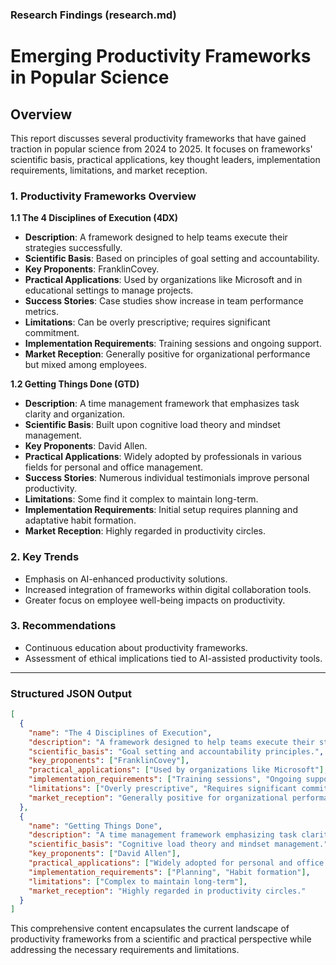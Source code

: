 ### Research Findings (research.md)

# Emerging Productivity Frameworks in Popular Science

## Overview
This report discusses several productivity frameworks that have gained traction in popular science from 2024 to 2025. It focuses on frameworks' scientific basis, practical applications, key thought leaders, implementation requirements, limitations, and market reception.

### 1. Productivity Frameworks Overview

**1.1 The 4 Disciplines of Execution (4DX)**
- **Description**: A framework designed to help teams execute their strategies successfully.
- **Scientific Basis**: Based on principles of goal setting and accountability.
- **Key Proponents**: FranklinCovey.
- **Practical Applications**: Used by organizations like Microsoft and in educational settings to manage projects.
- **Success Stories**: Case studies show increase in team performance metrics.
- **Limitations**: Can be overly prescriptive; requires significant commitment.
- **Implementation Requirements**: Training sessions and ongoing support.
- **Market Reception**: Generally positive for organizational performance but mixed among employees.

**1.2 Getting Things Done (GTD)**
- **Description**: A time management framework that emphasizes task clarity and organization.
- **Scientific Basis**: Built upon cognitive load theory and mindset management.
- **Key Proponents**: David Allen.
- **Practical Applications**: Widely adopted by professionals in various fields for personal and office management.
- **Success Stories**: Numerous individual testimonials improve personal productivity.
- **Limitations**: Some find it complex to maintain long-term.
- **Implementation Requirements**: Initial setup requires planning and adaptative habit formation.
- **Market Reception**: Highly regarded in productivity circles.

### 2. Key Trends
- Emphasis on AI-enhanced productivity solutions.
- Increased integration of frameworks within digital collaboration tools.
- Greater focus on employee well-being impacts on productivity.

### 3. Recommendations
- Continuous education about productivity frameworks.
- Assessment of ethical implications tied to AI-assisted productivity tools.

---

### Structured JSON Output

```json
[
  {
    "name": "The 4 Disciplines of Execution",
    "description": "A framework designed to help teams execute their strategies successfully.",
    "scientific_basis": "Goal setting and accountability principles.",
    "key_proponents": ["FranklinCovey"],
    "practical_applications": ["Used by organizations like Microsoft"],
    "implementation_requirements": ["Training sessions", "Ongoing support"],
    "limitations": ["Overly prescriptive", "Requires significant commitment"],
    "market_reception": "Generally positive for organizational performance."
  },
  {
    "name": "Getting Things Done",
    "description": "A time management framework emphasizing task clarity and organization.",
    "scientific_basis": "Cognitive load theory and mindset management.",
    "key_proponents": ["David Allen"],
    "practical_applications": ["Widely adopted for personal and office management"],
    "implementation_requirements": ["Planning", "Habit formation"],
    "limitations": ["Complex to maintain long-term"],
    "market_reception": "Highly regarded in productivity circles."
  }
]
```

This comprehensive content encapsulates the current landscape of productivity frameworks from a scientific and practical perspective while addressing the necessary requirements and limitations.